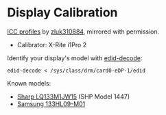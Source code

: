 # Display Calibration

[ICC profiles](https://wiki.archlinux.org/index.php/ICC_profiles) by [zluk310884](http://en.miui.com/thread-418478-1-1.html), mirrored with permission.

* Calibrator: X-Rite i1Pro 2

Identify your display's model with [edid-decode](https://aur.archlinux.org/packages/edid-decode-git/):

```
edid-decode < /sys/class/drm/card0-eDP-1/edid
```

Known models:

* [Sharp LQ133M1JW15](sharp-lg133m1jw15) (SHP Model 1447)
* [Samsung 133HL09-M01](samsung-133hl09-m01)
